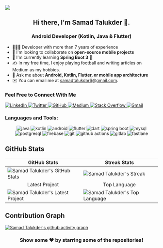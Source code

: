 <img src="https://blogger.googleusercontent.com/img/b/R29vZ2xl/AVvXsEhzRItaoZNxXwt1uVdUHwtDpRRjmvA8Qa6FYS3w9JtJELwnHDLqgufyNq8y-aJs6jfKDBlp4N-csrChTjNzvUzjPd3qNxEoNhh1jeGd5sc8JEisPjzemFjGDSFccyYOu9Y4C1weqZfgtG51-FRrfrwIHPCHURgV_70tAyeEwUrAOxoxUG9_jaJoX1y9vE0/s1600/AfD%20_%20%20Android%2016%20Beta%201%20Blog%20Assets%20_%20Blog%20Header%20and%20Metadata%20Card_banner.png">
<h2 align="center">Hi there, I'm Samad Talukder 👋.</h2>
<h3 align="center">Android Developer (Kotlin, Java & Flutter)</h3>

- 👨🏻‍💻 Developer with more than 7 years of experience
- 👯 I'm looking to collaborate on **open-source mobile projects**
- 🌱 I'm currently learning **Spring Boot 3** 🤣
- ✍️ In my free time, I enjoy playing football and writing articles on Medium as my hobbies.
- 💬 Ask me about **Android, Kotlin, Flutter, or mobile app architecture**
- ✉️ You can email me at samadtalukdar6@gmail.com.

<h3>Feel Free to Connect With Me</h3>

<div>
  <a href="https://www.linkedin.com/in/samadtalukder/" target="_blank">
    <img src="https://img.shields.io/badge/LinkedIn-0077B5?style=for-the-badge&logo=linkedin&logoColor=white" alt="LinkedIn"/>
  </a>
  <a href="https://x.com/samad_talukder6" target="_blank">
    <img src="https://img.shields.io/badge/Twitter-1DA1F2?style=for-the-badge&logo=twitter&logoColor=white" alt="Twitter"/>
  </a>
  <a href="https://github.com/samadtalukder" target="_blank">
    <img src="https://img.shields.io/badge/GitHub-100000?style=for-the-badge&logo=github&logoColor=white" alt="GitHub"/>
  </a>
  <a href="https://medium.com/@samadtalukder" target="_blank">
    <img src="https://img.shields.io/badge/Medium-12100E?style=for-the-badge&logo=medium&logoColor=white" alt="Medium"/>
  </a>
  <a href="https://stackoverflow.com/users/4713861/samad-talukder" target="_blank">
    <img src="https://img.shields.io/badge/Stack_Overflow-FE7A16?style=for-the-badge&logo=stack-overflow&logoColor=white" alt="Stack Overflow"/>
  </a>
  <a href="mailto:samadtalukdar6@gmail.com">
    <img src="https://img.shields.io/badge/Gmail-D14836?style=for-the-badge&logo=gmail&logoColor=white" alt="Gmail"/>
  </a>
</div>

### Languages and Tools:

<div align="center">
  <img src="https://img.shields.io/badge/Java-05150C?style=flat-square&logo=java" alt="java"/>
  <img src="https://img.shields.io/badge/Kotlin-05150C?style=flat-square&logo=kotlin" alt="kotlin"/>
  <img src="https://img.shields.io/badge/Android-05150C?style=flat-square&logo=android" alt="android"/>
  <img src="https://img.shields.io/badge/Flutter-05150C?style=flat-square&logo=flutter" alt="flutter"/>
  <img src="https://img.shields.io/badge/Dart-05150C?style=flat-square&logo=dart" alt="dart"/>
  <img src="https://img.shields.io/badge/Spring_Boot-05150C?style=flat-square&logo=spring-boot" alt="spring boot"/>
  <img src="https://img.shields.io/badge/MySQL-05150C?style=flat-square&logo=mysql" alt="mysql"/>
  <img src="https://img.shields.io/badge/PostgreSQL-05150C?style=flat-square&logo=postgresql" alt="postgresql"/>
  <img src="https://img.shields.io/badge/Firebase-black?style=flat-square&logo=firebase" alt="firebase"/>
  <img src="https://img.shields.io/badge/Git-05150C?style=flat-square&logo=git" alt="git"/>
  <img src="https://img.shields.io/badge/GitHub_Actions-05150C?style=flat-square&logo=github-actions" alt="github actions"/>
  <img src="https://img.shields.io/badge/GitLab-05150C?style=flat-square&logo=gitlab" alt="gitlab"/>
  <img src="https://img.shields.io/badge/Fastlane-05150C?style=flat-square&logo=fastlane" alt="fastlane"/>
</div>

## GitHub Stats

| <div align="center">GitHub Stats</div> | <div align="center">Streak Stats</div> |
| --- | --- |
| ![Samad Talukder's GitHub Stats](https://github-readme-stats.vercel.app/api?username=samadtalukder&show_icons=true&theme=tokyonight&hide_border=true&title_color=F85D7F&icon_color=F8D866&bg_color=141321) | ![Samad Talukder's Streak](https://github-readme-streak-stats.herokuapp.com/?user=samadtalukder&theme=tokyonight&hide_border=true&background=141321&stroke=F85D7F&fire=F85D7F&currStreakLabel=F85D7F) |
| <div align="center">Latest Project</div> | <div align="center">Top Language</div> |
| ![Samad Talukder's Latest Project](https://github-readme-stats.vercel.app/api/pin/?username=samadtalukder&repo=Jetpack-Awesome-UI&theme=tokyonight&hide_border=true&bg_color=141321&title_color=F85D7F&icon_color=F8D866) | ![Samad Talukder's Top Language](https://github-readme-stats.vercel.app/api/top-langs/?username=samadtalukder&layout=compact&theme=tokyonight&hide_border=true&bg_color=141321&title_color=F85D7F) |

## Contribution Graph

[![Samad Talukder's github activity graph](https://github-readme-activity-graph.vercel.app/graph?username=samadtalukder&theme=tokyo-night&hide_border=true&bg_color=141321&line=F85D7F&point=F8D866&area=true&area_color=F85D7F)](https://github.com/samadtalukder)


<div align="center">

### Show some ❤️ by starring some of the repositories!

</div>
